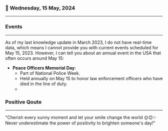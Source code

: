 ### 📅 Wednesday, 15 May, 2024
------
### Events
------
As of my last knowledge update in March 2023, I do not have real-time data, which means I cannot provide you with current events scheduled for May 15, 2023. However, I can tell you about an annual event in the USA that often occurs around May 15:

- **Peace Officers Memorial Day**:
  - Part of National Police Week.
  - Held annually on May 15 to honor law enforcement officers who have died in the line of duty.
  -
### Positive Qoute
------
"Cherish every sunny moment and let your smile change the world 🌞😊✨ Never underestimate the power of positivity to brighten someone's day!"

